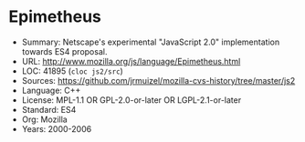 # Epimetheus

* Summary:    Netscape's experimental "JavaScript 2.0" implementation towards ES4 proposal.
* URL:        http://www.mozilla.org/js/language/Epimetheus.html
* LOC:        41895 (`cloc js2/src`)
* Sources:    https://github.com/jrmuizel/mozilla-cvs-history/tree/master/js2
* Language:   C++
* License:    MPL-1.1 OR GPL-2.0-or-later OR LGPL-2.1-or-later
* Standard:   ES4
* Org:        Mozilla
* Years:      2000-2006
